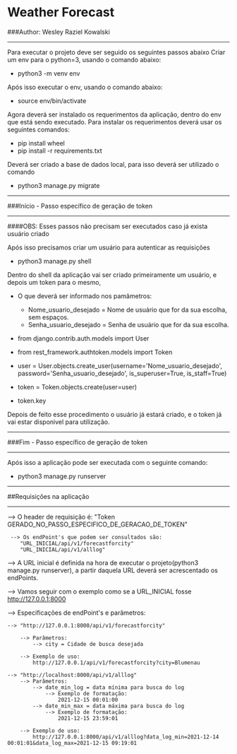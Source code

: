 # Weather Forecast
###Author: Wesley Raziel Kowalski

---
Para executar o projeto deve ser seguido os seguintes passos abaixo
Criar um env para o python=3, usando o comando abaixo:
* python3 -m venv env

Após isso executar o env, usando o comando abaixo:
* source env/bin/activate

Agora deverá ser instalado os requerimentos da aplicação, dentro do env que está sendo executado.
Para instalar os requerimentos deverá usar os seguintes comandos:
* pip install wheel
* pip install -r requirements.txt

Deverá ser criado a base de dados local, para isso deverá ser utilizado o comando
* python3 manage.py migrate

***
###Início - Passo específico de geração de token
***
####OBS: Esses passos não precisam ser executados caso já exista usuário criado

Após isso precisamos criar um usuário para autenticar as requisições
* python3 manage.py shell

Dentro do shell da aplicação vai ser criado primeiramente um usuário, e depois um token para o mesmo,

* O que deverá ser informado nos pamâmetros:
    - Nome_usuario_desejado = Nome de usuário que for da sua escolha, sem espaços.
    - Senha_usuario_desejado = Senha de usuário que for da sua escolha.
    
* from django.contrib.auth.models import User
* from rest_framework.authtoken.models import Token
* user = User.objects.create_user(username='Nome_usuario_desejado', password='Senha_usuario_desejado', is_superuser=True, is_staff=True)
* token = Token.objects.create(user=user)
* token.key

Depois de feito esse procedimento o usuário já estará criado, e o token já vai estar disponivel para utilização.
***
###Fim - Passo específico de geração de token
***

Após isso a aplicação pode ser executada com o seguinte comando:
* python3 manage.py runserver

***
##Requisições na aplicação
***

 --> O header de requisição é: "Token GERADO_NO_PASSO_ESPECIFICO_DE_GERACAO_DE_TOKEN"

     --> Os endPoint's que podem ser consultados são:
        "URL_INICIAL/api/v1/forecastforcity"
        "URL_INICIAL/api/v1/alllog"

  --> A URL inicial é definida na hora de executar o projeto(python3 manage.py runserver),
      a partir daquela URL deverá ser acrescentado os endPoints.

 --> Vamos seguir com o exemplo como se a URL_INICIAL fosse  http://127.0.0.1:8000

 --> Especificações de endPoint's e parâmetros:

    --> "http://127.0.0.1:8000/api/v1/forecastforcity"

        --> Parâmetros:
            --> city = Cidade de busca desejada

        --> Exemplo de uso:
            http://127.0.0.1/api/v1/forecastforcity?city=Blumenau

    --> "http://localhost:8000/api/v1/alllog"
        --> Parâmetros:
            --> date_min_log = data mínima para busca do log
                --> Exemplo de formatação:
                    2021-12-15 00:01:00
            --> date_min_max = data máxima para busca do log
                --> Exemplo de formatação:
                    2021-12-15 23:59:01

        --> Exemplo de uso:
            http://127.0.0.1:8000/api/v1/alllog?data_log_min=2021-12-14 00:01:01&data_log_max=2021-12-15 09:19:01